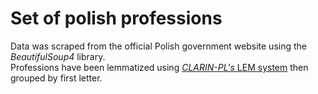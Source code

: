 # Set of polish professions

Data was scraped from the official Polish government website using the *BeautifulSoup4* library.<br>
Professions have been lemmatized using [*CLARIN-PL's* LEM system](https://ws.clarin-pl.eu/lem.shtml?en) then grouped by first letter.
